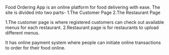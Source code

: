 Food Ordering App is an online platform for food delivering with ease.
The site is divided into two parts-
1.The Customer Page
2.The Restaurant Page

1.The customer page is where registered customers can check out available menus for each restaurant.
2.Restaurant page is for  restaurants to upload different menus.

It has online payment system where people can initiate online transactions to order for their food online.
